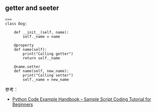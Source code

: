 ## getter and seeter


```
>>> 
class Dog:

    def __init__(self, name):
        self._name = name

    @property
    def name(self):
        print("Calling getter")
        return self._name

    @name.setter
    def name(self, new_name):
        print("Calling setter")
        self._name = new_name
```
参考：

- [Python Code Example Handbook – Sample Script Coding Tutorial for Beginners](https://www.freecodecamp.org/news/python-code-examples-sample-script-coding-tutorial-for-beginners/)